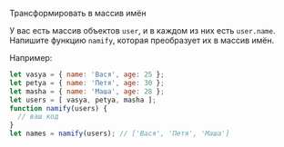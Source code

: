 Трансформировать в массив имён

У вас есть массив объектов `user`, и в каждом из них есть `user.name`. Напишите функцию `namify`, которая преобразует их в массив имён.

Например:

```js
let vasya = { name: 'Вася', age: 25 };
let petya = { name: 'Петя', age: 30 };
let masha = { name: 'Маша', age: 28 };
let users = [ vasya, petya, masha ];
function namify(users) {
  // ваш код
}
let names = namify(users); // ['Вася', 'Петя', 'Маша']
```
